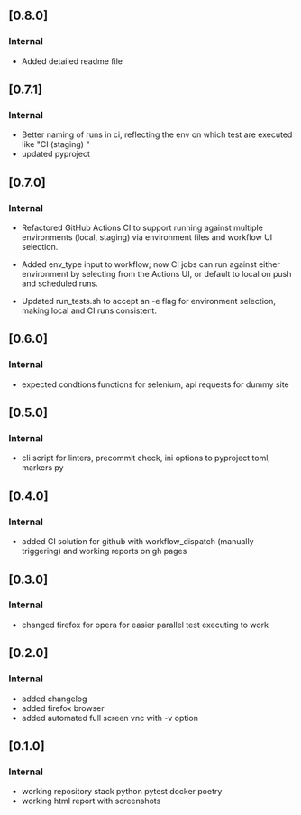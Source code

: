 ## [0.8.0]
### Internal 
- Added detailed readme file 

## [0.7.1]
### Internal 
- Better naming of runs in ci, reflecting the env on which test are executed like "CI (staging) " 
- updated pyproject

## [0.7.0]
### Internal 
- Refactored GitHub Actions CI to support running against multiple environments (local, staging) 
via environment files and workflow UI selection.

- Added env_type input to workflow; now CI jobs can run against either environment by selecting from the Actions UI, 
or default to local on push and scheduled runs.
- Updated run_tests.sh to accept an -e flag for environment selection, making local and CI runs consistent.

## [0.6.0]
### Internal 
- expected condtions functions for selenium, api requests for dummy site

## [0.5.0]
### Internal 
- cli script for linters, precommit check, ini options to pyproject toml, markers py

## [0.4.0]
### Internal 
- added CI solution for github with workflow_dispatch (manually triggering) and working reports on gh pages 

## [0.3.0]
### Internal 
- changed firefox for opera for easier parallel test executing to work

## [0.2.0]
### Internal 
- added changelog
- added firefox browser
- added automated full screen vnc with -v option

## [0.1.0]
### Internal 
- working repository stack python pytest docker poetry
- working html report with screenshots
